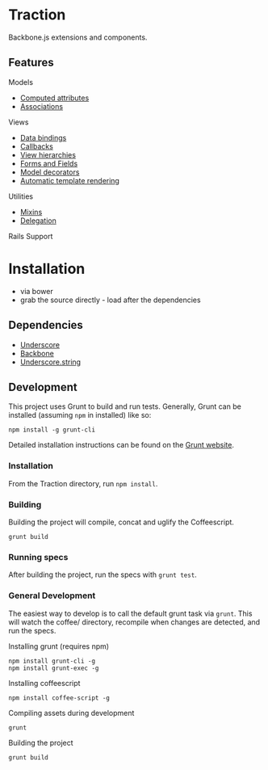 # Traction
Backbone.js extensions and components.

## Features

Models
  - [Computed attributes](./docs/models/computed_attributes.md)
  - [Associations](./docs/models/associations.md)

Views
  - [Data bindings](./docs/views/bindings.md)
  - [Callbacks](./docs/views/callbacks.md)
  - [View hierarchies](./docs/views/view_hierarchies.md)
  - [Forms and Fields](./docs/views/forms.md)
  - [Model decorators](./docs/views/decorators.md)
  - [Automatic template rendering](./docs/views/tempalates.md)

Utilities
  - [Mixins](./docs/utilities/mixins.md)
  - [Delegation](./docs/views/delegation.md)

Rails Support

# Installation

- via bower
- grab the source directly - load after the dependencies

## Dependencies

- [Underscore](http://underscorejs.org/)
- [Backbone](http://backbonejs.org/)
- [Underscore.string](https://github.com/epeli/underscore.string)

## Development

This project uses Grunt to build and run tests. Generally, Grunt can be installed (assuming `npm` in installed) like so:

`npm install -g grunt-cli`

Detailed installation instructions can be found on the [Grunt website](http://gruntjs.com/getting-started).

### Installation

From the Traction directory, run `npm install`.

### Building

Building the project will compile, concat and uglify the Coffeescript.

`grunt build`

### Running specs

After building the project, run the specs with `grunt test`.

### General Development

The easiest way to develop is to call the default grunt task via `grunt`.  This will watch the coffee/ directory, recompile when changes are detected, and run the specs.

Installing grunt (requires npm)

```
npm install grunt-cli -g
npm install grunt-exec -g
```

Installing coffeescript

```
npm install coffee-script -g
```

Compiling assets during development

```
grunt
```

Building the project

```
grunt build
```
